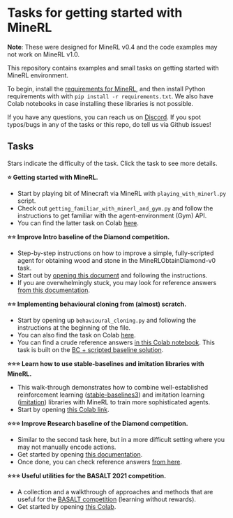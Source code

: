 # Tasks for getting started with MineRL

**Note**: These were designed for MineRL v0.4 and the code examples may not work on MineRL  v1.0.

This repository contains examples and small tasks on getting
started with MineRL environment.

To begin, install the [requirements for MineRL](https://minerl.readthedocs.io/en/latest/tutorials/index.html),
and then install Python requirements with with `pip install -r requirements.txt`. We also have Colab notebooks
in case installing these libraries is not possible.

If you have any questions, you can reach us on [Discord](https://discord.com/invite/BT9uegr).
If you spot typos/bugs in any of the tasks or this repo, do tell us via Github issues!

## Tasks

Stars indicate the difficulty of the task. Click the task to see more details.

**:star: Getting started with MineRL.**
  * Start by playing bit of Minecraft via MineRL with `playing_with_minerl.py` script.
  * Check out `getting_familiar_with_minerl_and_gym.py` and follow the instructions to get familiar with the agent-environment (Gym) API.
  * You can find the latter task on Colab [here](https://colab.research.google.com/drive/11CVCeb7f0P2nqcgWGLG1wDZcE3AxngxL?usp=sharing).

**:star::star: Improve Intro baseline of the Diamond competition.**
  * Step-by-step instructions on how to improve a simple, fully-scripted agent for obtaining wood and stone in the MineRLObtainDiamond-v0 task.
  * Start out by [opening this document](https://docs.google.com/document/d/12d0jMnsoR5xjyye4Rlpo84yJOZRMbfSYOb17OWOJdFw/edit) and following the instructions.
  * If you are overwhelmingly stuck, you may look for reference answers [from this documentation](https://docs.google.com/document/d/1Q9xWoi06h7oL_XXjMLlvkRe626bTjwXupE-LFztRbNU/edit?usp=sharing).

**:star::star: Implementing behavioural cloning from (almost) scratch.**
  * Start by opening up `behavioural_cloning.py` and following the instructions at the beginning of the file.
  * You can also find the task on Colab [here](https://colab.research.google.com/drive/1JQ9suwMe-TnyBoDjhdydI6Ic35-m6NLh?usp=sharing).
  * You can find a crude reference answers [in this Colab notebook](https://colab.research.google.com/drive/1rap2ROcbN2jNEutj5ciIA_kip4a1r7HU?usp=sharing).
  This task is built on the [BC + scripted baseline solution](https://github.com/KarolisRam/MineRL2021-Intro-baselines/blob/main/standalone/BC_plus_script.py).

**:star::star::star: Learn how to use stable-baselines and imitation libraries with MineRL.**
  * This walk-through demonstrates how to combine well-established reinforcement learning ([stable-baselines3](https://github.com/DLR-RM/stable-baselines3)) and imitation learning ([imitation](https://github.com/HumanCompatibleAI/imitation)) libraries with MineRL to train more sophisticated agents.
  * Start by opening [this Colab link](https://colab.research.google.com/drive/13_jI8YLk9ATRQSd7_3rV5rOsll7jsSz0).

**:star::star::star: Improve Research baseline of the Diamond competition.**
  * Similar to the second task here, but in a more difficult setting where you may not manually encode actions.
  * Get started by opening [this documentation](https://docs.google.com/document/d/1BxKAFZN1-qfc83GjVYMdsJamU01sngn2LlreuvdxWu0/edit?usp=sharing).
  * Once done, you can check reference answers [from here](https://docs.google.com/document/d/1p6V3fvLAy8psQPs-v3JXrzBjM8PD_CUi_XBH-1v4qUg/edit?usp=sharing).

**:star::star::star: Useful utilities for the BASALT 2021 competition.**
  * A collection and a walkthrough of approaches and methods that are useful for the [BASALT competition](https://www.aicrowd.com/challenges/neurips-2021-minerl-basalt-competition) (learning without rewards).
  * Get started by opening [this Colab](https://colab.research.google.com/drive/1MtMaNd23mToUvzPnHx4LFmNDseaOTZ_X).

